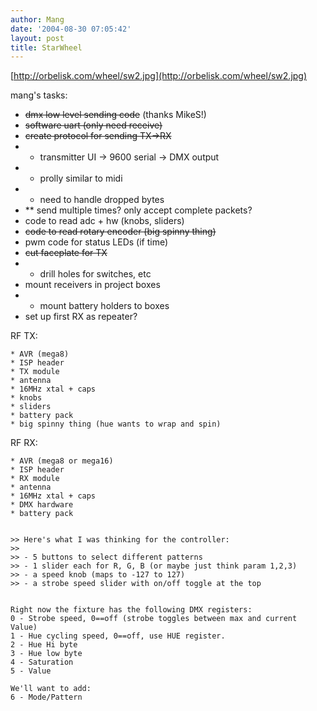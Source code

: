 ```yaml
---
author: Mang
date: '2004-08-30 07:05:42'
layout: post
title: StarWheel
---
```


[http://orbelisk.com/wheel/sw2.jpg](http://orbelisk.com/wheel/sw2.jpg)

mang's tasks:

* <s>dmx low level sending code</s> (thanks MikeS!)
* <s>software uart (only need receive)</s>
* <s>create protocol for sending TX->RX</s>
* * transmitter UI -> 9600 serial -> DMX output
* * prolly similar to midi
* * need to handle dropped bytes
* ** send multiple times? only accept complete packets?
* code to read adc + hw (knobs, sliders)
* <s>code to read rotary encoder (big spinny thing)</s>
* pwm code for status LEDs (if time)
* <s>cut faceplate for TX</s>
* * drill holes for switches, etc
* mount receivers in project boxes
* * mount battery holders to boxes
* set up first RX as repeater?

RF TX:

    * AVR (mega8)
    * ISP header
    * TX module
    * antenna
    * 16MHz xtal + caps
    * knobs
    * sliders
    * battery pack
    * big spinny thing (hue wants to wrap and spin) 

RF RX:

    * AVR (mega8 or mega16)
    * ISP header
    * RX module
    * antenna
    * 16MHz xtal + caps
    * DMX hardware
    * battery pack 


    >> Here's what I was thinking for the controller:
    >> 
    >> - 5 buttons to select different patterns
    >> - 1 slider each for R, G, B (or maybe just think param 1,2,3)
    >> - a speed knob (maps to -127 to 127)
    >> - a strobe speed slider with on/off toggle at the top


    Right now the fixture has the following DMX registers:
    0 - Strobe speed, 0==off (strobe toggles between max and current Value)
    1 - Hue cycling speed, 0==off, use HUE register.
    2 - Hue Hi byte
    3 - Hue low byte
    4 - Saturation 
    5 - Value

    We'll want to add:
    6 - Mode/Pattern
